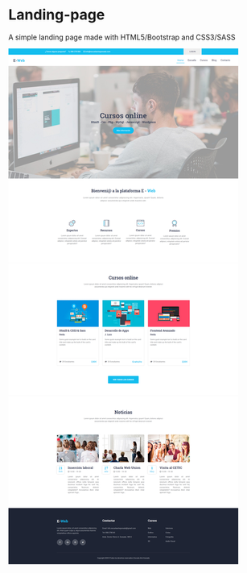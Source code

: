 # Landing-page
A simple landing page made with HTML5/Bootstrap and CSS3/SASS

![alt text](https://raw.githubusercontent.com/AlexLeandoer/Landing-page/master/img/project4.png)
